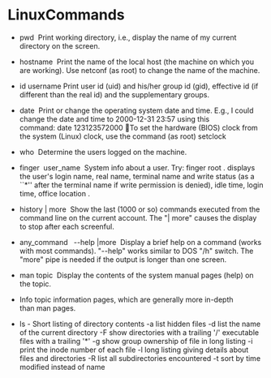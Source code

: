 # LinuxCommands

- pwd 
Print working directory, i.e., display the name of my current directory on the  screen.

- hostname 
Print the name of the local host (the machine on which you are working). Use netconf (as root) to change the name of the machine.

- id username
Print user id (uid) and his/her group id (gid), effective id (if different than the real id) and the supplementary groups.

- date 
Print or change the operating system date and time. E.g., I could change the date and time to 2000-12-31 23:57 using this command: date 123123572000 To set the 
hardware (BIOS) clock from the system (Linux) clock, use the command (as root) setclock

- who 
Determine the users logged on the machine.

- finger  user_name 
System info about a user. Try: finger root . displays the user's login name, real name, terminal name and write status (as a ``*'' after the terminal name if write permission is denied), idle time, login time, office location .

- history | more 
Show the last (1000 or so) commands executed from the command line on the current account. The "| more" causes the display to stop after each screenful.

- any_command   --help |more 
Display a brief help on a command (works with most commands). "--help" works similar to DOS "/h" switch. The "more" pipe is needed if the output is longer than one screen.

- man topic 
Display the contents of the system manual pages (help) on the topic. 

- Info topic
information pages, which are generally more in-depth than man pages.

- ls -  Short listing of directory contents
-a        list hidden files
-d        list the name of the current directory
-F        show directories with a trailing '/'
         executable files with a trailing '*'
-g        show group ownership of file in long listing
-i        print the inode number of each file
-l        long listing giving details about files  and directories
-R        list all subdirectories encountered
-t        sort by time modified instead of name



